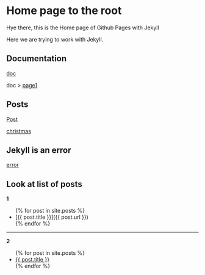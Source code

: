 # Home page to the root

Hye there, this is the Home page of Github Pages with Jekyll

Here we are trying to work with Jekyll.

## Documentation

[doc](./doc)

doc > [page1](./doc/page1)

## Posts

[Post](./_posts)

[christmas](./_posts/2022-12-09-noel.md)

## Jekyll is an error

[error](./error)

## Look at list of posts

**1**

<ul>
  {% for post in site.posts %}
    <li>
      [{{ post.title }}]({{ post.url }})
    </li>
  {% endfor %}
</ul>

--- 

**2**

<ul>
  {% for post in site.posts %}
    <li>
      <a href="{{ post.url }}">{{ post.title }}</a>
    </li>
  {% endfor %}
</ul>